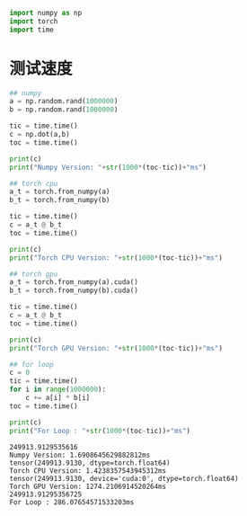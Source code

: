 ```python
import numpy as np 
import torch
import time
```

# 测试速度


```python
## numpy
a = np.random.rand(1000000)
b = np.random.rand(1000000)

tic = time.time()
c = np.dot(a,b)
toc = time.time()

print(c)
print("Numpy Version: "+str(1000*(toc-tic))+"ms")

## torch cpu
a_t = torch.from_numpy(a)
b_t = torch.from_numpy(b)

tic = time.time()
c = a_t @ b_t
toc = time.time()

print(c)
print("Torch CPU Version: "+str(1000*(toc-tic))+"ms")

## torch gpu
a_t = torch.from_numpy(a).cuda()
b_t = torch.from_numpy(b).cuda()

tic = time.time()
c = a_t @ b_t
toc = time.time()

print(c)
print("Torch GPU Version: "+str(1000*(toc-tic))+"ms")

## for loop
c = 0
tic = time.time()
for i in range(1000000):
    c += a[i] * b[i]
toc = time.time()

print(c)
print("For Loop : "+str(1000*(toc-tic))+"ms")
```

    249913.9129535616
    Numpy Version: 1.6908645629882812ms
    tensor(249913.9130, dtype=torch.float64)
    Torch CPU Version: 1.4238357543945312ms
    tensor(249913.9130, device='cuda:0', dtype=torch.float64)
    Torch GPU Version: 1274.2106914520264ms
    249913.91295356725
    For Loop : 286.07654571533203ms

